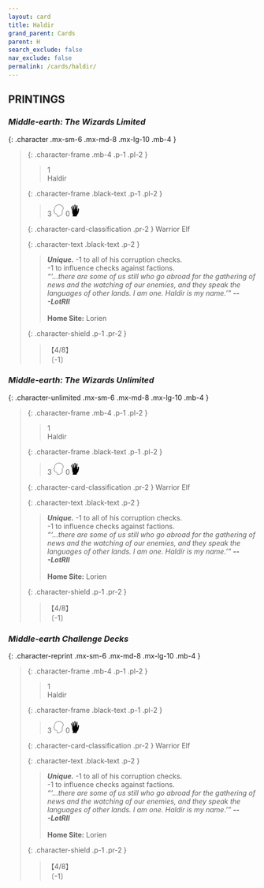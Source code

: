 ```yaml
---
layout: card
title: Haldir
grand_parent: Cards
parent: H
search_exclude: false
nav_exclude: false
permalink: /cards/haldir/
---
```


## PRINTINGS


### _Middle-earth: The Wizards Limited_

{: .character .mx-sm-6 .mx-md-8 .mx-lg-10 .mb-4 }
> {: .character-frame .mb-4 .p-1 .pl-2 }
> > <div class="card-mp">1</div>
> > <div class="character-card-name">Haldir</div>
>
> {: .character-frame .black-text .p-1 .pl-2 }
> > 3 ![](/assets/images/mind.svg) 0![](/assets/images/di.svg)
>
> {: .character-card-classification .pr-2 }
> Warrior Elf
>
> {: .character-text .black-text .p-2 }
> > _**Unique.**_ -1 to all of his corruption checks. <br>-1 to influence checks against factions. <br>_“‘...there are some of us still who go abroad for the gathering of news and the watching of our enemies, and they speak the languages of other lands. I am one. Haldir is my name.’”_ ***---&#65279;LotRII***  <br><br>**Home Site:** Lorien 
>
> {: .character-shield .p-1 .pr-2 }
> > <div class="card-shield">【4/8】</div>
> > <div class="card-corruption">〔-1〕</div>

### _Middle-earth: The Wizards Unlimited_

{: .character-unlimited .mx-sm-6 .mx-md-8 .mx-lg-10 .mb-4 }
> {: .character-frame .mb-4 .p-1 .pl-2 }
> > <div class="card-mp">1</div>
> > <div class="character-card-name">Haldir</div>
>
> {: .character-frame .black-text .p-1 .pl-2 }
> > 3 ![](/assets/images/mind.svg) 0![](/assets/images/di.svg)
>
> {: .character-card-classification .pr-2 }
> Warrior Elf
>
> {: .character-text .black-text .p-2 }
> > _**Unique.**_ -1 to all of his corruption checks. <br>-1 to influence checks against factions. <br>_“‘...there are some of us still who go abroad for the gathering of news and the watching of our enemies, and they speak the languages of other lands. I am one. Haldir is my name.’”_ ***---&#65279;LotRII***  <br><br>**Home Site:** Lorien 
>
> {: .character-shield .p-1 .pr-2 }
> > <div class="card-shield">【4/8】</div>
> > <div class="card-corruption">〔-1〕</div>

### _Middle-earth Challenge Decks_

{: .character-reprint .mx-sm-6 .mx-md-8 .mx-lg-10 .mb-4 }
> {: .character-frame .mb-4 .p-1 .pl-2 }
> > <div class="card-mp">1</div>
> > <div class="character-card-name">Haldir</div>
>
> {: .character-frame .black-text .p-1 .pl-2 }
> > 3 ![](/assets/images/mind.svg) 0![](/assets/images/di.svg)
>
> {: .character-card-classification .pr-2 }
> Warrior Elf
>
> {: .character-text .black-text .p-2 }
> > _**Unique.**_ -1 to all of his corruption checks. <br>-1 to influence checks against factions. <br>_“‘...there are some of us still who go abroad for the gathering of news and the watching of our enemies, and they speak the languages of other lands. I am one. Haldir is my name.’”_ ***---&#65279;LotRII***  <br><br>**Home Site:** Lorien 
>
> {: .character-shield .p-1 .pr-2 }
> > <div class="card-shield">【4/8】</div>
> > <div class="card-corruption">〔-1〕</div>
